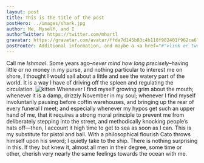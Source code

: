 ```yaml
---
layout: post
title: This is the title of the post
postHero: ../images/shark.jpg
author: Me, Myself, and I
authorTwitter: https://twitter.com/mhartl
gravatar: https://gravatar.com/avatar/ffda7d145b83c4b118f982401f962ca6?s=150
postFooter: Additional information, and maybe a <a href="#">link or two</a>
---
```

Call me *Ishmael*. Some years ago–*never mind how long
precisely*–having little or no money in my purse, and nothing
particular to interest me on shore, I thought I would sail about a
little
and see the watery part of the world. It is a way I have of driving
off
the spleen and regulating the circulation.
<img class="pull-left" src="https://placekitten.com/g/400/200"
 alt="kitten">
Whenever I find myself growing grim about the mouth; whenever it is a
damp,
drizzly November in my soul; whenever I find myself involuntarily
pausing
before coffin warehouses, and bringing up the rear of every funeral I
meet;
and especially whenever my hypos get such an upper hand of me, that
it
requires a strong moral principle to prevent me from deliberately
stepping
into the street, and methodically knocking people’s hats off—then, I
account it high time to get to sea as soon as I can. This is my
substitute
for pistol and ball.
With a philosophical flourish Cato throws himself upon
his sword; I quietly take to the ship. There is nothing surprising in
this.
If they but knew it, almost all men in their degree, some time or
other,
cherish very nearly the same feelings towards the ocean with me.
